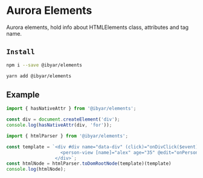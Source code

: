 # Aurora Elements

Aurora elements, hold info about HTMLElements class, attributes and tag name.

## `Install`

``` bash
npm i --save @ibyar/elements
```

``` bash
yarn add @ibyar/elements
```


## Example

```ts
import { hasNativeAttr } from '@ibyar/elements';

const div = document.createElement('div');
console.log(hasNativeAttr(div, 'for'));

```

```ts
import { htmlParser } from '@ibyar/elements';

const template = `<div #div name="data-div" (click)="onDivClick($event)">
    				<person-view [name]="alex" age="35" @edit="onPersonViewClick($event)" />
				  </div>`;
const htmlNode = htmlParser.toDomRootNode(template)(template)
console.log(htmlNode);

```

